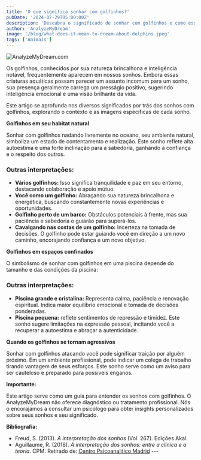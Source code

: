 ```yaml
---
title: 'O que significa sonhar com golfinhos?'
pubDate: '2024-07-29T05:00:00Z'
description: 'Descubra o significado de sonhar com golfinhos e como esse sonho pode simbolizar inteligência emocional e atitude positiva. Explore diferentes interpretações com base no contexto do sonho.'
author: 'AnalyzeMyDream'
image: '/blog/what-does-it-mean-to-dream-about-dolphins.jpeg'
tags: ['Animais']
---
```


![AnalyzeMyDream.com](/blog/what-does-it-mean-to-dream-about-dolphins.jpeg)


Os golfinhos, conhecidos por sua natureza brincalhona e inteligência notável, frequentemente aparecem em nossos sonhos. Embora essas criaturas aquáticas possam parecer um assunto incomum para um sonho, sua presença geralmente carrega um presságio positivo, sugerindo inteligência emocional e uma visão brilhante da vida.

Este artigo se aprofunda nos diversos significados por trás dos sonhos com golfinhos, explorando o contexto e as imagens específicas de cada sonho. 

**Golfinhos em seu habitat natural**

Sonhar com golfinhos nadando livremente no oceano, seu ambiente natural, simboliza um estado de contentamento e realização. Este sonho reflete alta autoestima e uma forte inclinação para a sabedoria, ganhando a confiança e o respeito dos outros.

### Outras interpretações:

- **Vários golfinhos:** Isso significa tranquilidade e paz em seu entorno, destacando colaboração e apoio mútuo.
- **Você como um golfinho:** Abraçando sua natureza brincalhona e energética, buscando constantemente novas experiências e oportunidades.
- **Golfinho perto de um barco:** Obstáculos potenciais à frente, mas sua paciência e sabedoria o guiarão para superá-los.
- **Cavalgando nas costas de um golfinho:** Incerteza na tomada de decisões. O golfinho pode estar guiando você em direção a um novo caminho, encorajando confiança e um novo objetivo.

**Golfinhos em espaços confinados**

O simbolismo de sonhar com golfinhos em uma piscina depende do tamanho e das condições da piscina:

### Outras interpretações:

- **Piscina grande e cristalina:** Representa calma, paciência e renovação espiritual. Indica maior equilíbrio emocional e tomada de decisões ponderadas.
- **Piscina pequena:** reflete sentimentos de repressão e timidez. Este sonho sugere limitações na expressão pessoal, incitando você a recuperar a autoestima e abraçar a autenticidade.

**Quando os golfinhos se tornam agressivos**

Sonhar com golfinhos atacando você pode significar traição por alguém próximo. Em um ambiente profissional, pode indicar um colega de trabalho tirando vantagem de seus esforços. Este sonho serve como um aviso para ser cauteloso e preparado para possíveis enganos.

**Importante:**

Este artigo serve como um guia para entender os sonhos com golfinhos. O AnalyzeMyDream não oferece diagnóstico ou tratamento profissional. Nós o encorajamos a consultar um psicólogo para obter insights personalizados sobre seus sonhos e seu significado.

**Bibliografia:**

- Freud, S. (2013). *A interpretação dos sonhos* (Vol. 267). Edições Akal.
- Aguillaume, R. (2018). *A interpretação dos sonhos: entre a clínica e a teoria*. CPM. Retirado de: [Centro Psicoanalitico Madrid](https://www.centropsicoanaliticomadrid.com/publicaciones/revista/numero-15/la-interpretacion-de-los-suenos-entre-la-clinica-y-la-teoria/) ---